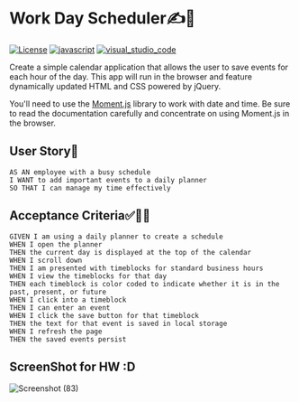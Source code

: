 # Work Day Scheduler✍📖
[![License](https://img.shields.io/badge/License-Apache%202.0-red.svg)](https://opensource.org/licenses/Apache-2.0)
[![javascript](./src/javascript.svg)](https://aleen42.github.io/badges/src/javascript.svg)
[![visual_studio_code](https://aleen42.github.io/badges/src/visual_studio_code.svg)](https://code.visualstudio.com) 


Create a simple calendar application that allows the user to save events for each hour of the day. This app will run in the browser and feature dynamically updated HTML and CSS powered by jQuery.

You'll need to use the [Moment.js](https://momentjs.com/) library to work with date and time. Be sure to read the documentation carefully and concentrate on using Moment.js in the browser.

## User Story🙌

```
AS AN employee with a busy schedule
I WANT to add important events to a daily planner
SO THAT I can manage my time effectively
```

## Acceptance Criteria✅👨‍💻

```
GIVEN I am using a daily planner to create a schedule
WHEN I open the planner
THEN the current day is displayed at the top of the calendar
WHEN I scroll down
THEN I am presented with timeblocks for standard business hours
WHEN I view the timeblocks for that day
THEN each timeblock is color coded to indicate whether it is in the past, present, or future
WHEN I click into a timeblock
THEN I can enter an event
WHEN I click the save button for that timeblock
THEN the text for that event is saved in local storage
WHEN I refresh the page
THEN the saved events persist
```

## ScreenShot for HW :D
![Screenshot (83)](https://user-images.githubusercontent.com/62157127/88461673-823fc680-ce73-11ea-9ed0-1fb34a744aa9.png)
